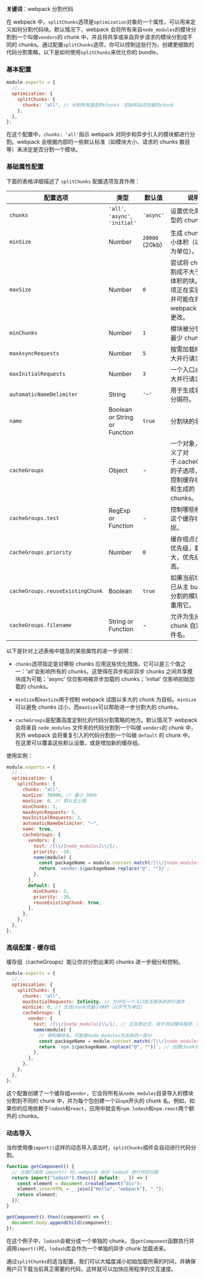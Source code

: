 **关键词**：webpack 分割代码

在 webpack 中，`splitChunks`选项是`optimization`对象的一个属性，可以用来定义如何分割代码块。默认情况下，webpack 会将所有来自`node_modules`的模块分割到一个叫做`vendors`的 chunk 中，并且将共享或来自异步请求的模块分割成不同的 chunks。通过配置`splitChunks`选项，你可以控制这些行为，创建更细致的代码分割策略。以下是如何使用`splitChunks`来优化你的 bundle。

### 基本配置

```javascript
module.exports = {
  //...
  optimization: {
    splitChunks: {
      chunks: "all", // 分割所有类型的chunks：初始和动态加载的chunk
    },
  },
};
```

在这个配置中，`chunks: 'all'`指示 webpack 对同步和异步引入的模块都进行分割。webpack 会根据内部的一些默认标准（如模块大小、请求的 chunks 数目等）来决定是否分割一个模块。

### 基础属性配置

下面的表格详细描述了 `splitChunks` 配置选项及其作用：

| 配置选项                         | 类型                            | 默认值         | 说明                                                                                         |
| -------------------------------- | ------------------------------- | -------------- | -------------------------------------------------------------------------------------------- |
| `chunks`                         | `'all'`, `'async'`, `'initial'` | `'async'`      | 设置优化哪些类型的 chunk。                                                                   |
| `minSize`                        | Number                          | `20000` (20kb) | 生成 chunk 的最小体积（以字节为单位）。                                                      |
| `maxSize`                        | Number                          | `0`            | 尝试将 chunk 分割成不大于指定体积的块。此选项正在实验中，并可能在将来的 webpack 版本中更改。 |
| `minChunks`                      | Number                          | `1`            | 模块被分享到的最少 chunk 数。                                                                |
| `maxAsyncRequests`               | Number                          | `5`            | 按需加载时的最大并行请求数。                                                                 |
| `maxInitialRequests`             | Number                          | `3`            | 一个入口点的最大并行请求数。                                                                 |
| `automaticNameDelimiter`         | String                          | `'~'`          | 用于生成名称的分隔符。                                                                       |
| `name`                           | Boolean or String or Function   | `true`         | 分割块的名称。                                                                               |
| `cacheGroups`                    | Object                          | -              | 一个对象，它定义了对于.cacheGroups 的子选项，用来控制缓存组聚合和生成的 chunks。             |
| `cacheGroups.test`               | RegExp or Function              | -              | 控制哪些模块被这个缓存组捕捉。                                                               |
| `cacheGroups.priority`           | Number                          | `0`            | 缓存组点击时的优先级，数值越大，优先级越高。                                                 |
| `cacheGroups.reuseExistingChunk` | Boolean                         | `true`         | 如果当前块包含已从主 bundle 分割的模块，则重用它。                                           |
| `cacheGroups.filename`           | String or Function              | -              | 允许为生成的 chunk 自定义文件名。                                                            |

以下是针对上述表格中提及的某些属性的进一步说明：

- `chunks`选项指定是对哪些 chunks 应用这些优化措施。它可以是三个值之一：'all'会影响所有的 chunks，这使得在异步和非异步 chunks 之间共享模块成为可能；'async' 仅仅影响被异步加载的 chunks；'initial' 仅影响初始加载的 chunks。

- `minSize`和`maxSize`用于控制 webpack 试图以多大的 chunk 为目标。`minSize`可以避免 chunks 过小，而`maxSize`可以帮助进一步分割大的 chunks。

- `cacheGroups`是配置高度定制化的代码分割策略的地方。默认情况下 webpack 会将来自 `node_modules` 文件夹的代码分割到一个叫做 `vendors`的 chunk 中，另外 webpack 会将重复引入的代码分割到一个叫做 `default` 的 chunk 中。在这里可以覆盖这些默认设置，或是增加新的缓存组。

使用实例：

```javascript
module.exports = {
  // ...
  optimization: {
    splitChunks: {
      chunks: "all",
      minSize: 30000, // 最小 30kb
      maxSize: 0, // 默认无上限
      minChunks: 1,
      maxAsyncRequests: 5,
      maxInitialRequests: 3,
      automaticNameDelimiter: "~",
      name: true,
      cacheGroups: {
        vendors: {
          test: /[\\/]node_modules[\\/]/,
          priority: -10,
          name(module) {
            const packageName = module.context.match(/[\\/]node_modules[\\/](.*?)([\\/]|$)/)[1];
            return `vendor.${packageName.replace("@", "")}`;
          },
        },
        default: {
          minChunks: 2,
          priority: -20,
          reuseExistingChunk: true,
        },
      },
    },
  },
};
```

### 高级配置 - 缓存组

缓存组（cacheGroups）能让你对分割出来的 chunks 进一步细分和控制。

```javascript
module.exports = {
  //...
  optimization: {
    splitChunks: {
      chunks: "all",
      maxInitialRequests: Infinity, // 允许在一个入口处无限多的并行请求
      minSize: 0, // 生成chunk的最小体积（以字节为单位）
      cacheGroups: {
        vendor: {
          test: /[\\/]node_modules[\\/]/, // 正则表达式，用于测试模块路径，匹配node_modules目录下的模块
          name(module) {
            // 得到模块名，可能是node_modules包名称的一部分
            const packageName = module.context.match(/[\\/]node_modules[\\/](.*?)([\\/]|$)/)[1];
            return `npm.${packageName.replace("@", "")}`; // 创建chunk名
          },
        },
      },
    },
  },
};
```

这个配置创建了一个缓存组`vendor`，它会将所有从`node_modules`目录导入的模块分割到不同的 chunk 中，并为每个包创建一个以`npm`开头的 chunk 名。例如，如果你的应用依赖于`lodash`和`react`，应用中就会有`npm.lodash`和`npm.react`两个额外的 chunks。

### 动态导入

当你使用像`import()`这样的动态导入语法时，`splitChunks`插件会自动进行代码分割。

```javascript
function getComponent() {
  // 当我们调用 import() 时，webpack 会对 lodash 进行代码分割
  return import("lodash").then(({ default: _ }) => {
    const element = document.createElement("div");
    element.innerHTML = _.join(["Hello", "webpack"], " ");
    return element;
  });
}

getComponent().then((component) => {
  document.body.appendChild(component);
});
```

在这个例子中，`lodash`会被分成一个单独的 chunk。当`getComponent`函数执行并调用`import()`时，`lodash`库会作为一个单独的异步 chunk 加载进来。

通过`splitChunks`的适当配置，我们可以大幅度减小初始加载所需的时间，并确保用户只下载当前真正需要的代码，这样就可以加快应用程序的交互速度。
